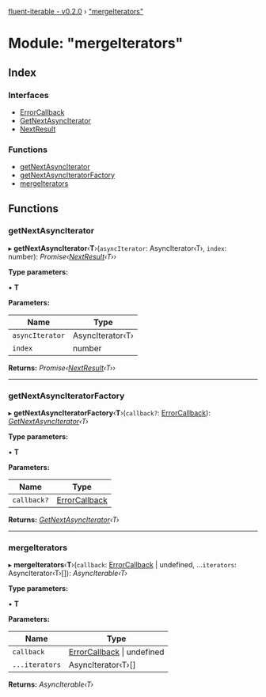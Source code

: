 [fluent-iterable - v0.2.0](../README.md) › ["mergeIterators"](_mergeiterators_.md)

# Module: "mergeIterators"

## Index

### Interfaces

* [ErrorCallback](../interfaces/_mergeiterators_.errorcallback.md)
* [GetNextAsyncIterator](../interfaces/_mergeiterators_.getnextasynciterator.md)
* [NextResult](../interfaces/_mergeiterators_.nextresult.md)

### Functions

* [getNextAsyncIterator](_mergeiterators_.md#getnextasynciterator)
* [getNextAsyncIteratorFactory](_mergeiterators_.md#getnextasynciteratorfactory)
* [mergeIterators](_mergeiterators_.md#mergeiterators)

## Functions

###  getNextAsyncIterator

▸ **getNextAsyncIterator**‹**T**›(`asyncIterator`: AsyncIterator‹T›, `index`: number): *Promise‹[NextResult](../interfaces/_mergeiterators_.nextresult.md)‹T››*

**Type parameters:**

▪ **T**

**Parameters:**

Name | Type |
------ | ------ |
`asyncIterator` | AsyncIterator‹T› |
`index` | number |

**Returns:** *Promise‹[NextResult](../interfaces/_mergeiterators_.nextresult.md)‹T››*

___

###  getNextAsyncIteratorFactory

▸ **getNextAsyncIteratorFactory**‹**T**›(`callback?`: [ErrorCallback](../interfaces/_mergeiterators_.errorcallback.md)): *[GetNextAsyncIterator](../interfaces/_mergeiterators_.getnextasynciterator.md)‹T›*

**Type parameters:**

▪ **T**

**Parameters:**

Name | Type |
------ | ------ |
`callback?` | [ErrorCallback](../interfaces/_mergeiterators_.errorcallback.md) |

**Returns:** *[GetNextAsyncIterator](../interfaces/_mergeiterators_.getnextasynciterator.md)‹T›*

___

###  mergeIterators

▸ **mergeIterators**‹**T**›(`callback`: [ErrorCallback](../interfaces/_mergeiterators_.errorcallback.md) | undefined, ...`iterators`: AsyncIterator‹T›[]): *AsyncIterable‹T›*

**Type parameters:**

▪ **T**

**Parameters:**

Name | Type |
------ | ------ |
`callback` | [ErrorCallback](../interfaces/_mergeiterators_.errorcallback.md) &#124; undefined |
`...iterators` | AsyncIterator‹T›[] |

**Returns:** *AsyncIterable‹T›*
